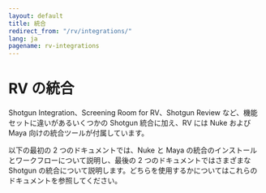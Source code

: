 ```yaml
---
layout: default
title: 統合
redirect_from: "/rv/integrations/"
lang: ja
pagename: rv-integrations
---
```


# RV の統合

Shotgun Integration、Screening Room for RV、Shotgun Review など、機能セットに違いがあるいくつかの Shotgun 統合に加え、RV には Nuke および Maya 向けの統合ツールが付属しています。

以下の最初の 2 つのドキュメントでは、Nuke と Maya の統合のインストールとワークフローについて説明し、最後の 2 つのドキュメントではさまざまな Shotgun の統合について説明します。どちらを使用するかについてはこれらのドキュメントを参照してください。

